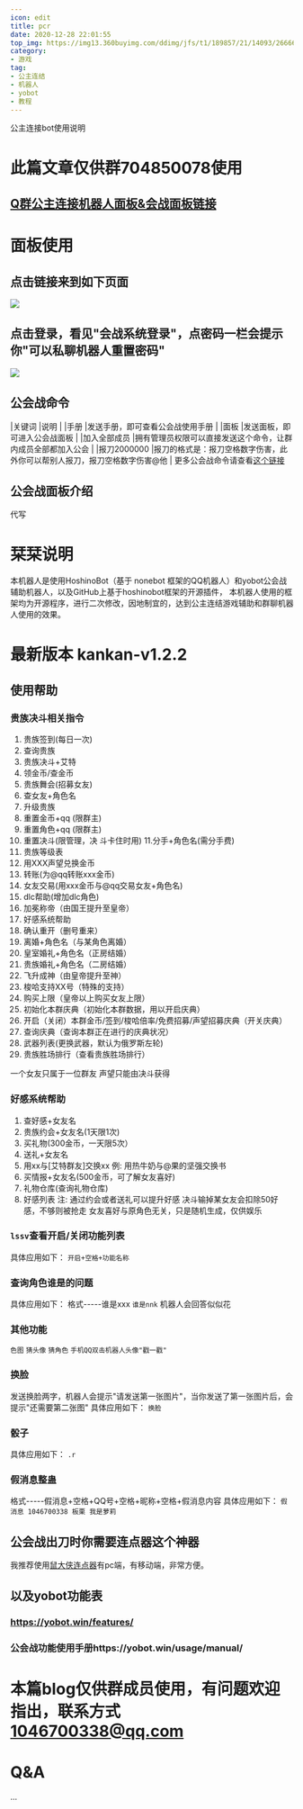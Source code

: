 ```yaml
---
icon: edit
title: pcr
date: 2020-12-28 22:01:55
top_img: https://img13.360buyimg.com/ddimg/jfs/t1/189857/21/14093/266666/60f6cbb6E3e96218d/3c78ee071c65f3dc.jpg
category:
- 游戏
tag:
- 公主连结
- 机器人
- yobot
- 教程
---
```

公主连接bot使用说明
<!-- more -->

# 此篇文章仅供群704850078使用
## [Q群公主连接机器人面板&会战面板链接](http://sakurafeiyu.top:9222/ "点我点我")
# 面板使用
## 点击链接来到如下页面
![](https://cdn.jsdelivr.net/gh/a1046700338/a1046700338.github.io@2.0/images/Screenshot_2020-12-28-22-07-08-940_com.quark.brow.jpg)
## 点击登录，看见"会战系统登录"，点密码一栏会提示你"可以私聊机器人重置密码"
![](https://cdn.jsdelivr.net/gh/a1046700338/a1046700338.github.io@2.0/images/Snipaste_2020-12-28_22-11-51.jpg)
## 公会战命令
|关键词			|说明																		|
|手册			|发送手册，即可查看公会战使用手册											|
|面板			|发送面板，即可进入公会战面板												|
|加入全部成员	|拥有管理员权限可以直接发送这个命令，让群内成员全部都加入公会				|
|报刀2000000	|报刀的格式是：报刀空格数字伤害，此外你可以帮别人报刀，报刀空格数字伤害@他	|
更多公会战命令请查看[这个链接](https://yobot.win/usage/manual/)
## 公会战面板介绍

代写
# 栞栞说明
本机器人是使用HoshinoBot（基于 nonebot 框架的QQ机器人）和yobot公会战辅助机器人，以及GitHub上基于hoshinobot框架的开源插件，
本机器人使用的框架均为开源程序，进行二次修改，因地制宜的，达到公主连结游戏辅助和群聊机器人使用的效果。
# 最新版本 kankan-v1.2.2

## 使用帮助
### 贵族决斗相关指令
  1. 贵族签到(每日一次)
  2. 查询贵族
  3. 贵族决斗+艾特
  4. 领金币/查金币
  5. 贵族舞会(招募女友)
  6. 查女友+角色名
  7. 升级贵族
  8. 重置金币+qq (限群主)
  9. 重置角色+qq (限群主) 
  10. 重置决斗(限管理，决
   斗卡住时用)
  11.分手+角色名(需分手费)
  12. 贵族等级表
  13. 用XXX声望兑换金币
  14. 转账(为@qq转账xxx金币)
  15. 女友交易(用xxx金币与@qq交易女友+角色名)
  16. dlc帮助(增加dlc角色)
  17. 加冕称帝（由国王提升至皇帝）
  18. 好感系统帮助
  19. 确认重开（删号重来）
  20. 离婚+角色名（与某角色离婚）
  21. 皇室婚礼+角色名（正房结婚）
  22. 贵族婚礼+角色名（二房结婚）
  23. 飞升成神（由皇帝提升至神）
  24. 梭哈支持XX号（特殊的支持）
  25. 购买上限（皇帝以上购买女友上限）
  26. 初始化本群庆典（初始化本群数据，用以开启庆典）
  27. 开启（关闭）本群金币/签到/梭哈倍率/免费招募/声望招募庆典（开关庆典）
  28. 查询庆典（查询本群正在进行的庆典状况）
  29. 武器列表(更换武器，默认为俄罗斯左轮)
  30. 贵族胜场排行（查看贵族胜场排行）
   
  一个女友只属于一位群友
  声望只能由决斗获得
  
### 好感系统帮助
  1. 查好感+女友名
  2. 贵族约会+女友名(1天限1次)
  3. 买礼物(300金币，一天限5次）
  4. 送礼+女友名
  5. 用xx与[艾特群友]交换xx
  例: 用热牛奶与@果的坚强交换书
  6. 买情报+女友名(500金币，可了解女友喜好)
  7. 礼物仓库(查询礼物仓库)
  8. 好感列表
  注:
  通过约会或者送礼可以提升好感
  决斗输掉某女友会扣除50好感，不够则被抢走
  女友喜好与原角色无关，只是随机生成，仅供娱乐
  

### `lssv`查看开启/关闭功能列表
具体应用如下：
`
	开启+空格+功能名称
`
### 查询角色谁是的问题
具体应用如下：
格式-----谁是xxx
`谁是nnk`
机器人会回答似似花
### 其他功能
`色图`
`猜头像`
`猜角色`
`手机QQ双击机器人头像"戳一戳"`
### 换脸
发送换脸两字，机器人会提示"请发送第一张图片"，当你发送了第一张图片后，会提示"还需要第二张图"
具体应用如下：
`换脸`
### 骰子
具体应用如下：
`.r`
### 假消息整蛊
格式-----假消息+空格+QQ号+空格+昵称+空格+假消息内容
具体应用如下：
`假消息 1046700338 板栗 我是萝莉`
## 公会战出刀时你需要连点器这个神器
我推荐使用[鼠大侠连点器](http://www.shudaxia.com/)有pc端，有移动端，非常方便。
## 以及yobot功能表
### https://yobot.win/features/
### 公会战功能使用手册https://yobot.win/usage/manual/
# 本篇blog仅供群成员使用，有问题欢迎指出，联系方式<1046700338@qq.com>

# Q&A
...
